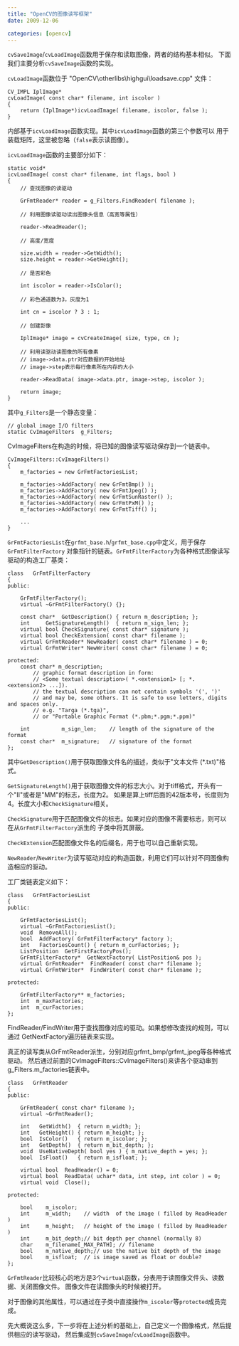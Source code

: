 ```yaml
---
title: "OpenCV的图像读写框架"
date: 2009-12-06

categories: [opencv]
---
```


`cvSaveImage`/`cvLoadImage`函数用于保存和读取图像，两者的结构基本相似。
下面我们主要分析`cvSaveImage`函数的实现。

`cvLoadImage`函数位于 "OpenCV\otherlibs\highgui\loadsave.cpp" 文件：

	CV_IMPL IplImage*
	cvLoadImage( const char* filename, int iscolor )
	{
		return (IplImage*)icvLoadImage( filename, iscolor, false );
	}


内部基于`icvLoadImage`函数实现。其中`icvLoadImage`函数的第三个参数可以
用于装载矩阵，这里被忽略（`false`表示读图像）。

`icvLoadImage`函数的主要部分如下：

	static void*
	icvLoadImage( const char* filename, int flags, bool )
	{
		// 查找图像的读驱动

		GrFmtReader* reader = g_Filters.FindReader( filename );

		// 利用图像读驱动读出图像头信息（高宽等属性）

		reader->ReadHeader();

		// 高度/宽度

		size.width = reader->GetWidth();
		size.height = reader->GetHeight();

		// 是否彩色

		int iscolor = reader->IsColor();

		// 彩色通道数为3，灰度为1

		int cn = iscolor ? 3 : 1;

		// 创建影像

		IplImage* image = cvCreateImage( size, type, cn );

		// 利用读驱动读图像的所有像素
		// image->data.ptr对应数据的开始地址
		// image->step表示每行像素所在内存的大小

		reader->ReadData( image->data.ptr, image->step, iscolor );

		return image;
	}


其中`g_Filters`是一个静态变量：

	// global image I/O filters
	static CvImageFilters  g_Filters;


CvImageFilters在构造的时候，将已知的图像读写驱动保存到一个链表中。

	CvImageFilters::CvImageFilters()
	{
		m_factories = new GrFmtFactoriesList;

		m_factories->AddFactory( new GrFmtBmp() );
		m_factories->AddFactory( new GrFmtJpeg() );
		m_factories->AddFactory( new GrFmtSunRaster() );
		m_factories->AddFactory( new GrFmtPxM() );
		m_factories->AddFactory( new GrFmtTiff() );

		...
	}


`GrFmtFactoriesList`在`grfmt_base.h`/`grfmt_base.cpp`中定义，用于保存`GrFmtFilterFactory`
对象指针的链表。`GrFmtFilterFactory`为各种格式图像读写驱动的构造工厂基类：

	class   GrFmtFilterFactory
	{
	public:

		GrFmtFilterFactory();
		virtual ~GrFmtFilterFactory() {};

		const char*  GetDescription() { return m_description; };
		int     GetSignatureLength()  { return m_sign_len; };
		virtual bool CheckSignature( const char* signature );
		virtual bool CheckExtension( const char* filename );
		virtual GrFmtReader* NewReader( const char* filename ) = 0;
		virtual GrFmtWriter* NewWriter( const char* filename ) = 0;

	protected:
		const char* m_description;
			// graphic format description in form:
			// <Some textual description>( *.<extension1> [; *.<extension2> ...]).
			// the textual description can not contain symbols '(', ')'
			// and may be, some others. It is safe to use letters, digits and spaces only.
			// e.g. "Targa (*.tga)",
			// or "Portable Graphic Format (*.pbm;*.pgm;*.ppm)"

		int          m_sign_len;    // length of the signature of the format
		const char*  m_signature;   // signature of the format
	};

其中`GetDescription()`用于获取图像文件名的描述，类似于"文本文件 (\*.txt)"格式。

`GetSignatureLength()`用于获取图像文件的标志大小。对于tiff格式，开头有一个"II"或者是"MM"的标志，长度为2。
如果是算上tiff后面的42版本号，长度则为4。长度大小和`CheckSignature`相关。

`CheckSignature`用于匹配图像文件的标志。如果对应的图像不需要标志，则可以在从`GrFmtFilterFactory`派生的
子类中将其屏蔽。

`CheckExtension`匹配图像文件名的后缀名，用于也可以自己重新实现。

`NewReader`/`NewWriter`为读写驱动对应的构造函数，利用它们可以针对不同图像构造相应的驱动。

工厂类链表定义如下：

	class   GrFmtFactoriesList
	{
	public:

		GrFmtFactoriesList();
		virtual ~GrFmtFactoriesList();
		void  RemoveAll();
		bool  AddFactory( GrFmtFilterFactory* factory );
		int   FactoriesCount() { return m_curFactories; };
		ListPosition  GetFirstFactoryPos();
		GrFmtFilterFactory*  GetNextFactory( ListPosition& pos );
		virtual GrFmtReader*  FindReader( const char* filename );
		virtual GrFmtWriter*  FindWriter( const char* filename );

	protected:

		GrFmtFilterFactory** m_factories;
		int  m_maxFactories;
		int  m_curFactories;
	};


FindReader/FindWriter用于查找图像对应的驱动。如果想修改查找的规则，可以通过
GetNextFactory遍历链表来实现。

真正的读写类从GrFmtReader派生，分别对应grfmt_bmp/grfmt_jpeg等各种格式驱动。
然后通过前面的CvImageFilters::CvImageFilters()来讲各个驱动串到g_Filters.m_factories链表中。

	class   GrFmtReader
	{
	public:

		GrFmtReader( const char* filename );
		virtual ~GrFmtReader();

		int   GetWidth()  { return m_width; };
		int   GetHeight() { return m_height; };
		bool  IsColor()   { return m_iscolor; };
		int   GetDepth()  { return m_bit_depth; };
		void  UseNativeDepth( bool yes ) { m_native_depth = yes; };
		bool  IsFloat()   { return m_isfloat; };

		virtual bool  ReadHeader() = 0;
		virtual bool  ReadData( uchar* data, int step, int color ) = 0;
		virtual void  Close();

	protected:

		bool    m_iscolor;
		int     m_width;    // width  of the image ( filled by ReadHeader )
		int     m_height;   // height of the image ( filled by ReadHeader )
		int     m_bit_depth;// bit depth per channel (normally 8)
		char    m_filename[_MAX_PATH]; // filename
		bool    m_native_depth;// use the native bit depth of the image
		bool    m_isfloat;  // is image saved as float or double?
	};


`GrFmtReader`比较核心的地方是3个`virtual`函数，分表用于读图像文件头、读数据、关闭图像文件。
图像文件在读图像头的时候被打开。

对于图像的其他属性，可以通过在子类中直接操作`m_iscolor`等`protected`成员完成。

先大概说这么多，下一步将在上述分析的基础上，自己定义一个图像格式，然后提供相应的读写驱动，
然后集成到`cvSaveImage`/`cvLoadImage`函数中。

